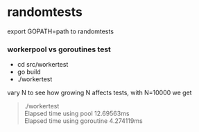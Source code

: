 # randomtests

export GOPATH=path to randomtests

### workerpool vs goroutines test
+ cd src/workertest
+ go build
+ ./workertest
   
vary N to see how growing N affects tests, with N=10000 we get
> ./workertest  
> Elapsed time using pool 12.69563ms  
> Elapsed time using goroutine 4.274119ms  
